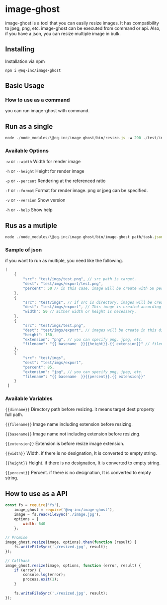
# image-ghost
image-ghost is a tool that you can easily resize images. It has compatibility to jpeg, png, etc.
image-ghost can be executed from command or api. Also, if you have a json, you can resize multiple image in bulk.

## Installing
Installation via npm

    npm i @eq-inc/image-ghost

## Basic Usage
### How to use as a command
you can run image-ghost with command.

## Run as a single
```js
node ./node_modules/\@eq-inc/image-ghost/bin/resize.js -w 290 ./test/imgs/dummy.png ./path/imge.png
```

### Available Options
`-w` or `--width` Width for render image

`-h` or `--height` Height for render image

`-p` or `--percent` Rendering at the referenced ratio

`-f` or `--format` Format for render image. png or jpeg can be specified.

`-v` or `--version` Show version

`-h` or `--help` Show help

## Rus as a mutiple
```js
node ./node_modules/\@eq-inc/image-ghost/bin/image-ghost path/task.json
```

### Sample of json
if you want to run as multiple, you need like the following.

```javascript
[
    { 
        "src": "test/imgs/test.png", // src path is target. 
        "dest": "test/imgs/export/test.png", 
        "percent": 50 // in this case, image will be create with 50 percent.
    },
    {
        "src": "test/imgs", // if src is directory, images will be create each to dest path. 
        "dest": "test/imgs/export", // This image is created according to this path. 
        "width": 50 // Either width or height is necessary. 
    },
    {
        "src": "test/imgs/test.png", 
        "dest": "test/imgs/export", // images will be create in this directory. 
        "height": 150,
        "extension": "png", // you can specify png, jpeg, etc.
        "filename": "{{ basename  }}{{height}}.{{ extension}}" // filename is image name after resizing and basename is src image name. 
    },
    {
        "src": "test/imgs", 
        "dest": "test/imgs/export", 
        "percent": 85,
        "extension": "jpg", // you can specify png, jpeg, etc.
        "filename": "{{ basename  }}{{percent}}.{{ extension}}" 
    }
 ]
```

### Available Variables
`{{dirname}}` Directory path before resizing. it means target dest property full path.

`{{filename}}` Image name including extension before resizing.

`{{basename}}` Image name not including extension before resizing.

`{{extension}}` Extension is before resize image extension.

`{{width}}` Width. if there is no designation, It is converted to empty string.

`{{height}}` Height. if there is no designation, It is converted to empty string.

`{{percent}}` Percent. if there is no designation, It is converted to empty string.

## How to use as a API
```js
const fs = require('fs'),
    image_ghost = require('@eq-inc/image-ghost'),
    image = fs.readFileSync('./image.jpg'),
    options = {
        width: 640
    };
 
// Promise
image_ghost.resize(image, options).then(function (result) {
    fs.writeFileSync('./resized.jpg', result);
});
 
// Callback
image_ghost.resize(image, options, function (error, result) {
    if (error) {
        console.log(error);
        process.exit(1);
    }
 
    fs.writeFileSync('./resized.jpg', result);
});
```
